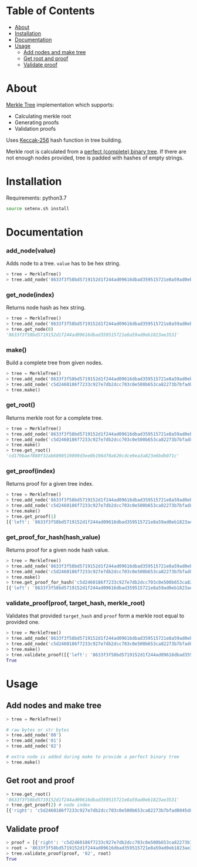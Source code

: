 # Table of Contents
- [About](#about)
- [Installation](#installation)
- [Documentation](#documentation)
- [Usage](#usage)
  - [Add nodes and make tree](#add-nodes-and-make-tree)
  - [Get root and proof](#get-root-and-proof)
  - [Validate proof](#validate-proof)

# About

[Merkle Tree](https://en.wikipedia.org/wiki/Merkle_tree) implementation which supports:
- Calculating merkle root
- Generating proofs
- Validation proofs

Uses [Keccak-256](https://keccak.team/keccak.html) hash function in tree building.

Merkle root is calculated from a [perfect (complete) binary tree](https://en.wikipedia.org/wiki/Binary_tree#Types_of_binary_trees).
If there are not enough nodes provided, tree is padded with hashes of empty strings.

# Installation

Requirements: python3.7

```bash
source setenv.sh install
```

# Documentation

### add_node(value)

Adds node to a tree. `value` has to be hex string.

```python
> tree = MerkleTree()
> tree.add_node('8633f3f58bd5719152d1f244ad09616dbad359515721e8a59ad0eb1823ae3531')
```

### get_node(index)

Returns node hash as hex string.

```python
> tree = MerkleTree()
> tree.add_node('8633f3f58bd5719152d1f244ad09616dbad359515721e8a59ad0eb1823ae3531')
> tree.get_node(0)
'8633f3f58bd5719152d1f244ad09616dbad359515721e8a59ad0eb1823ae3531'
```

### make()

Build a complete tree from given nodes.

```python
> tree = MerkleTree()
> tree.add_node('8633f3f58bd5719152d1f244ad09616dbad359515721e8a59ad0eb1823ae3531')
> tree.add_node('c5d2460186f7233c927e7db2dcc703c0e500b653ca82273b7bfad8045d85a470')
> tree.make()
```

### get_root()

Returns merkle root for a complete tree.

```python
> tree = MerkleTree()
> tree.add_node('8633f3f58bd5719152d1f244ad09616dbad359515721e8a59ad0eb1823ae3531')
> tree.add_node('c5d2460186f7233c927e7db2dcc703c0e500b653ca82273b7bfad8045d85a470')
> tree.make()
> tree.get_root()
'cd179bae7880f32ab6090519099d3ee0b196d70a620cdce9ea3a823e6bdb071c'
```

### get_proof(index)

Returns proof for a given tree index.

```python
> tree = MerkleTree()
> tree.add_node('8633f3f58bd5719152d1f244ad09616dbad359515721e8a59ad0eb1823ae3531')
> tree.add_node('c5d2460186f7233c927e7db2dcc703c0e500b653ca82273b7bfad8045d85a470')
> tree.make()
> tree.get_proof(1)
[{'left': '8633f3f58bd5719152d1f244ad09616dbad359515721e8a59ad0eb1823ae3531'}]
```

### get_proof_for_hash(hash_value)

Returns proof for a given node hash value.

```python
> tree = MerkleTree()
> tree.add_node('8633f3f58bd5719152d1f244ad09616dbad359515721e8a59ad0eb1823ae3531')
> tree.add_node('c5d2460186f7233c927e7db2dcc703c0e500b653ca82273b7bfad8045d85a470')
> tree.make()
> tree.get_proof_for_hash('c5d2460186f7233c927e7db2dcc703c0e500b653ca82273b7bfad8045d85a470')
[{'left': '8633f3f58bd5719152d1f244ad09616dbad359515721e8a59ad0eb1823ae3531'}]
```

### validate_proof(proof, target_hash, merkle_root)

Validates that provided `target_hash` and `proof` form a merkle root equal to provided one.

```python
> tree = MerkleTree()
> tree.add_node('8633f3f58bd5719152d1f244ad09616dbad359515721e8a59ad0eb1823ae3531')
> tree.add_node('c5d2460186f7233c927e7db2dcc703c0e500b653ca82273b7bfad8045d85a470')
> tree.make()
> tree.validate_proof([{'left': '8633f3f58bd5719152d1f244ad09616dbad359515721e8a59ad0eb1823ae3531'}], 'c5d2460186f7233c927e7db2dcc703c0e500b653ca82273b7bfad8045d85a470', 'cd179bae7880f32ab6090519099d3ee0b196d70a620cdce9ea3a823e6bdb071c')
True
```

# Usage

## Add nodes and make tree
```python
> tree = MerkleTree()

# raw bytes or str bytes
> tree.add_node('00')
> tree.add_node('01')
> tree.add_node('02')

# extra node is added during make to provide a perfect binary tree
> tree.make()
```

## Get root and proof
```python
> tree.get_root()
'8633f3f58bd5719152d1f244ad09616dbad359515721e8a59ad0eb1823ae3531'
> tree.get_proof(2) # node index
[{'right': 'c5d2460186f7233c927e7db2dcc703c0e500b653ca82273b7bfad8045d85a470'}, {'left': '49d03a195e239b52779866b33024210fc7dc66e9c2998975c0aa45c1702549d5'}]
```

## Validate proof
```python
> proof = [{'right': 'c5d2460186f7233c927e7db2dcc703c0e500b653ca82273b7bfad8045d85a470'}, {'left': '49d03a195e239b52779866b33024210fc7dc66e9c2998975c0aa45c1702549d5'}]
> root = '8633f3f58bd5719152d1f244ad09616dbad359515721e8a59ad0eb1823ae3531'
> tree.validate_proof(proof, '02', root)
True
```